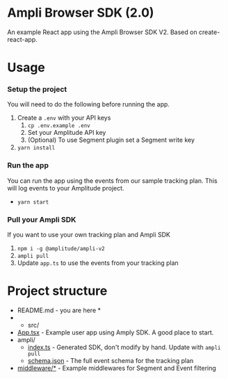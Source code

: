 # Ampli Browser SDK (2.0)

An example React app using the Ampli Browser SDK V2. Based on create-react-app.

# Usage

### Setup the project

You will need to do the following before running the app.

1. Create a `.env` with your API keys
   1. `cp .env.example .env`
   2. Set your Amplitude API key
   3. (Optional) To use Segment plugin set a Segment write key
2. `yarn install`

### Run the app

You can run the app using the events from our sample tracking plan. This will log events to your Amplitude project.

- `yarn start`

### Pull your Ampli SDK

If you want to use your own tracking plan and Ampli SDK

1. `npm i -g @amplitude/ampli-v2`
2. `ampli pull`
3. Update `app.ts` to use the events from your tracking plan

# Project structure

- README.md - you are here \*
- - src/
- [App.tsx](src/App.tsx) - Example user app using Amply SDK. A good place to start.
- ampli/
  - [index.ts](src/ampli/index.ts) - Generated SDK, don't modify by hand. Update with `ampli pull`
  - [schema.json](src/ampli/schema.json) - The full event schema for the tracking plan
- [middleware/\*](src/middleware) - Example middlewares for Segment and Event filtering
